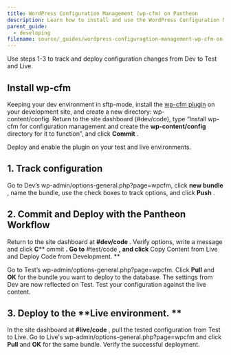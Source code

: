 ```yaml
---
title: WordPress Configuration Management (wp-cfm) on Pantheon
description: Learn how to install and use the WordPress Configuration Management plugin. 
parent_guide:
  - developing
filename: source/_guides/wordpress-configuragtion-management-wp-cfm-on-pantheon.md
---
```


Use steps 1-3 to track and deploy configuration changes from Dev to Test and Live. 

## Install wp-cfm
Keeping your dev environment in sftp-mode, install the [wp-cfm plugin](https://wordpress.org/plugins/wp-cfm/) on your development site, and create a new directory: wp-content/config. Return to the site dashboard (#dev/code), type “Install wp-cfm for configuration management and create the **wp-content/config** directory for it to function”, and click **Commit** .   
Deploy and enable the plugin on your test and live environments.
## 1. Track configuration
Go to Dev’s wp-admin/options-general.php?page=wpcfm, click **new bundle** , name the bundle, use the check boxes to track options, and click **Push** . 
## 2. Commit and Deploy with the Pantheon Workflow
Return to the site dashboard at **#dev/code** . Verify options, write a message and click **C**** ommit **. Go to** #test/code **, and click** Copy Content from Live and Deploy Code from Development. **  


Go to Test’s wp-admin/options-general.php?page=wpcfm. Click **Pull** and **OK** for the bundle you want to deploy to the database. The settings from Dev are now reflected on Test. Test your configuration against the live content.
## 3. Deploy to the **Live environment. **
In the site dashboard at **#live/code** , pull the tested configuration from Test to Live. Go to Live's wp-admin/options-general.php?page=wpcfm and click **Pull** and **OK** for the same bundle. Verify the successful deployment.
